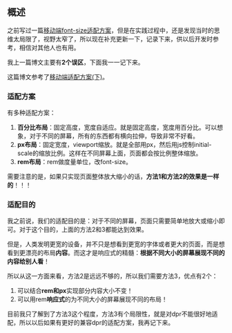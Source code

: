 ## 概述

之前写过一篇[移动端font-size适配方案](http://www.cnblogs.com/yangzhou33/p/8895544.html)，但是在实践过程中，还是发现当时的思维太局限了，视野太窄了，所以现在补充更新一下，记录下来，供以后开发时参考，相信对其他人也有用。

我上一篇博文主要有**2个误区**，下面我一一记下来。

这篇博文参考了[移动端适配方案(下)](https://github.com/riskers/blog/issues/18)。

### 适配方案

有多种适配方案：
1. **百分比布局**：固定高度，宽度自适应。就是固定高度，宽度用百分比。可以想象，对于不同的屏幕，所有的东西都有横向拉伸，导致非常不好看。
2. **px布局**：固定宽度，viewport缩放。就是全部用px，然后用js控制initial-scale的缩放比例。这样在不同屏幕上面，页面都会按比例整体缩放。
3. **rem布局**：rem做度量单位，改font-size。

需要注意的是，如果只实现页面整体放大缩小的话，**方法1和方法2的效果是一样的**！！！

### 适配目的

我之前说，我们的适配目的是：对于不同的屏幕，页面只需要简单地放大或缩小即可。对于这个目的，上面的方法2和3都能达到效果。

但是，人类发明更宽的设备，并不只是想看到更宽的字体或者更大的页面，而是想看到更漂亮的布局**内容**。而这才是响应式的精髓：**根据不同大小的屏幕展现不同的内容给别人看**！

所以从这一方面来看，方法2是远远不够的，所以我们需要方法3，优点有2个：
1. 可以结合**rem和px**实现部分内容大小不变！
2. 可以用rem**响应式**的为不同大小的屏幕展现不同的布局！

目前我只了解到了方法3这个程度，方法3有个局限性，就是对dpr不能很好地适配，所以以后如果有更好的兼容dpr的适配方案，我再记下来。

